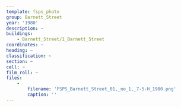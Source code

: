 ```yaml
---
template: fsps_photo
group: Barnett_Street
year: '1980'
description: ~
buildings:
    - Barnett_Street/1_Barnett_Street
coordinates: ~
heading: ~
classification: ~
section: ~
cell: ~
film_roll: ~
files:
    -
        filename: 'FSPS_Barnett_Street_01,_no_1,_7-5-H_1980.png'
        caption: ''
---
```

